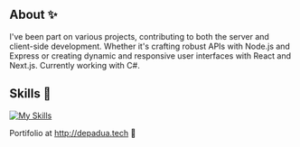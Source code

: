 

## About ✨

I've been part on various projects, contributing to both the server and client-side development. 
Whether it's crafting robust APIs with Node.js and Express or creating dynamic and responsive user interfaces with React and Next.js.
Currently working with C#.


## Skills 🥽

[![My Skills](https://skillicons.dev/icons?i=javascript,cs,typescript,redux,react,nodejs,express,docker,mysql,postgres&theme=dark)](https://skillicons.dev)

 Portifolio at http://depadua.tech 🎇

